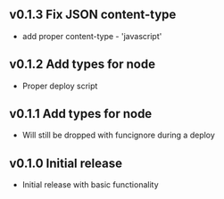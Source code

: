 ## v0.1.3 Fix JSON content-type

- add proper content-type - 'javascript'

## v0.1.2 Add types for node

- Proper deploy script

## v0.1.1 Add types for node

- Will still be dropped with funcignore during a deploy

## v0.1.0 Initial release

- Initial release with basic functionality
